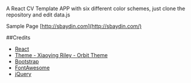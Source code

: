 A React CV Template APP with six different color schemes, just clone the repository and edit data.js

Sample Page
[http://sbaydin.com](http://sbaydin.com/)

##Credits
- [React](https://facebook.github.io/react/)
- [Theme -  Xiaoying Riley - Orbit Theme](https://github.com/xriley/)
- [Bootstrap](http://getbootstrap.com/)
- [FontAwesome](http://fortawesome.github.io/Font-Awesome/)
- [jQuery](http://jquery.com/)